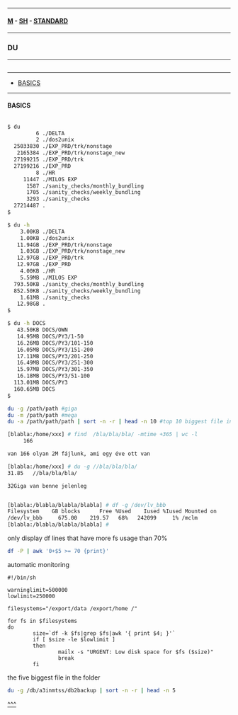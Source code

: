 
---

#### [M](https://github.com/ttltrk/TTT/blob/master/menu.md) - [SH](https://github.com/ttltrk/TTT/blob/master/SH/SH.md) - [STANDARD](https://github.com/ttltrk/TTT/blob/master/SH/STANDARD/STANDARD.md)

---

### DU

---

```

```

---

* [BASICS](#BASICS)

---

#### BASICS

```

```

```sh
$ du
         6 ./DELTA
         2 ./dos2unix
  25033830 ./EXP_PRD/trk/nonstage
   2165384 ./EXP_PRD/trk/nonstage_new
  27199215 ./EXP_PRD/trk
  27199216 ./EXP_PRD
         8 ./HR
     11447 ./MILOS EXP
      1587 ./sanity_checks/monthly_bundling
      1705 ./sanity_checks/weekly_bundling
      3293 ./sanity_checks
  27214487 .
$
```

```sh
$ du -h
    3.00KB ./DELTA
    1.00KB ./dos2unix
   11.94GB ./EXP_PRD/trk/nonstage
    1.03GB ./EXP_PRD/trk/nonstage_new
   12.97GB ./EXP_PRD/trk
   12.97GB ./EXP_PRD
    4.00KB ./HR
    5.59MB ./MILOS EXP
  793.50KB ./sanity_checks/monthly_bundling
  852.50KB ./sanity_checks/weekly_bundling
    1.61MB ./sanity_checks
   12.98GB .
$
```

```sh
$ du -h DOCS
   43.50KB DOCS/OWN
   14.95MB DOCS/PY3/1-50
   16.26MB DOCS/PY3/101-150
   16.05MB DOCS/PY3/151-200
   17.11MB DOCS/PY3/201-250
   16.49MB DOCS/PY3/251-300
   15.97MB DOCS/PY3/301-350
   16.18MB DOCS/PY3/51-100
  113.01MB DOCS/PY3
  160.65MB DOCS
$
```

```sh
du -g /path/path #giga
du -m /path/path #mega
du -a /path/path/path | sort -n -r | head -n 10 #top 10 biggest file in the dir
```

```sh
[blabla:/home/xxx] # find  /bla/bla/bla/ -mtime +365 | wc -l
     166

van 166 olyan 2M fájlunk, ami egy éve ott van

[blabla:/home/xxx] # du -g //bla/bla/bla/
31.85   //bla/bla/bla/

32Giga van benne jelenleg


[blabla:/blabla/blabla/blabla] # df -g /dev/lv_bbb
Filesystem    GB blocks      Free %Used    Iused %Iused Mounted on
/dev/lv_bbb     675.00    219.57   68%   242099     1% /mclm
[blabla:/blabla/blabla/blabla] #
```

only display df lines that have more fs usage than 70%

```sh
df -P | awk '0+$5 >= 70 {print}'
```

automatic monitoring

```
#!/bin/sh

warninglimit=500000
lowlimit=250000

filesystems="/export/data /export/home /"

for fs in $filesystems
do
        size=`df -k $fs|grep $fs|awk '{ print $4; }'`
        if [ $size -le $lowlimit ]
        then
                mailx -s "URGENT: Low disk space for $fs ($size)"
                break
        fi
```

the five biggest file in the folder

```sh
du -g /db/a3inmtss/db2backup | sort -n -r | head -n 5
```

[^^^](#DU)
